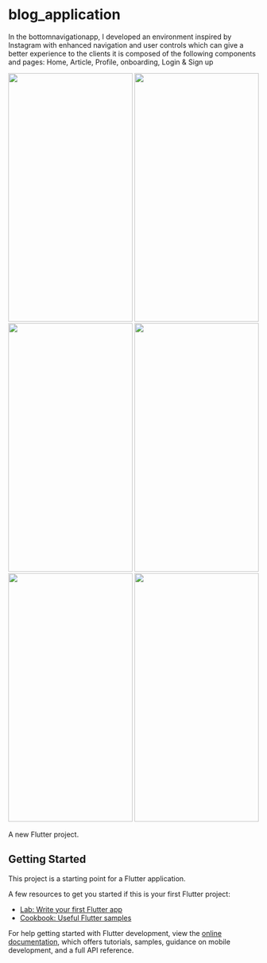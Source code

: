 # blog_application

In the bottomnavigationapp, I developed an environment inspired by Instagram with enhanced navigation and user controls which can give a better experience to the clients it is composed of the following components and pages: Home, Article, Profile, onboarding, Login & Sign up


<img src="https://user-images.githubusercontent.com/99340578/215673356-90fd1955-ac33-45ee-b882-da9237f73648.png" width="250" height="500">   <img src="https://user-images.githubusercontent.com/99340578/215674829-c3962e5a-2ab9-46da-b10f-9dcc5b3cf31b.png" width="250" height="500">   <img src="https://user-images.githubusercontent.com/99340578/215675363-e3529c12-5050-45c8-be28-9038a3834db9.png" width="250" height="500">   <img src="https://user-images.githubusercontent.com/99340578/215675946-19587f71-2a54-4920-b9be-43012020f821.png" width="250" height="500">   <img src="https://user-images.githubusercontent.com/99340578/215676094-124d22f9-7557-41f4-9342-feb7d4ecc6e8.png" width="250" height="500">   <img src="https://user-images.githubusercontent.com/99340578/215676396-4031a1de-8c6f-475c-84b9-55932cb7aaae.png" width="250" height="500">    



A new Flutter project.

## Getting Started

This project is a starting point for a Flutter application.

A few resources to get you started if this is your first Flutter project:

- [Lab: Write your first Flutter app](https://docs.flutter.dev/get-started/codelab)
- [Cookbook: Useful Flutter samples](https://docs.flutter.dev/cookbook)

For help getting started with Flutter development, view the
[online documentation](https://docs.flutter.dev/), which offers tutorials,
samples, guidance on mobile development, and a full API reference.
